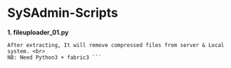 # SySAdmin-Scripts

<b>1. fileuploader_01.py</b><br>
```shellThis script will download the tar.gz file from Gitlab to local directory and extract it, then compress again with zip & tar.xz without including root folder. After compressing in .zip.tar.xz, It will upload to server. Then extract all the files, Overwrites.
After extracting, It will remove compressed files from server & Local system. <br>
NB: Need Python3 + fabric3 ```
